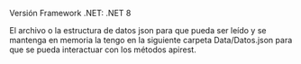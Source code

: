 Versión Framework .NET: .NET 8

El archivo o la estructura de datos json para que pueda ser leído y se mantenga en memoria la tengo en la siguiente carpeta Data/Datos.json para que se pueda interactuar con los métodos apirest.

